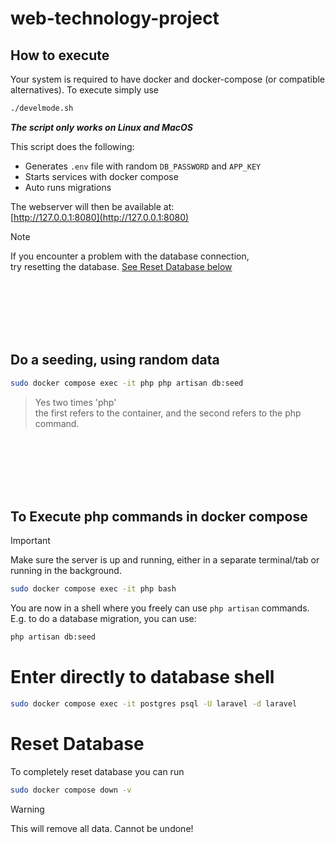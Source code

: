 # web-technology-project



## How to execute
Your system is required to have docker and docker-compose (or compatible alternatives).
To execute simply use

```sh
./develmode.sh
```
_**The script only works on Linux and MacOS**_

This script does the following:
- Generates `.env` file with random `DB_PASSWORD` and `APP_KEY`
- Starts services with docker compose
- Auto runs migrations


The webserver will then be available at:  
[http://127.0.0.1:8080](http://127.0.0.1:8080)

> [!NOTE]
> If you encounter a problem with the database connection,  
> try resetting the database. [See Reset Database below](#Reset-Database)


<br/><br/><br/><br/><br/>

## Do a seeding, using random data
```sh
sudo docker compose exec -it php php artisan db:seed
```
> Yes two times 'php'  
> the first refers to the container, and the second refers to the php command.


<br/><br/><br/><br/><br/>

## To Execute php commands in docker compose
> [!IMPORTANT] 
> Make sure the server is up and running, either in a separate terminal/tab or running in the background.

```sh
sudo docker compose exec -it php bash
```

You are now in a shell where you freely can use `php artisan` commands.  
E.g. to do a database migration, you can use:
```sh
php artisan db:seed
```


# Enter directly to database shell
```sh
sudo docker compose exec -it postgres psql -U laravel -d laravel
```

# Reset Database
To completely reset database you can run
```sh
sudo docker compose down -v
```
> [!WARNING]
> This will remove all data. Cannot be undone!
